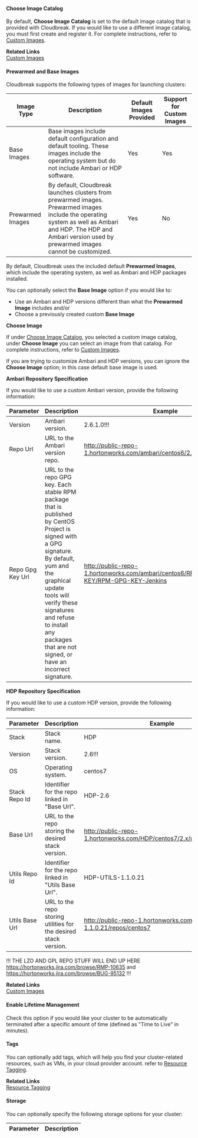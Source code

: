 #### Choose Image Catalog

By default, **Choose Image Catalog** is set to the default image catalog that is provided with Cloudbreak. If you would like to use a different image catalog, you must first create and register it. For complete instructions, refer to [Custom Images](images.md).

**Related Links**     
[Custom Images](images.md)  


#### Prewarmed and Base Images 

Cloudbreak supports the following types of images for launching clusters:

| Image Type | Description | Default Images Provided | Support for Custom Images |
|---|---|---|---|
| Base Images | Base images include default configuration and default tooling. These images include the operating system but do not include Ambari or HDP software. | Yes | Yes | 
| Prewarmed Images | By default, Cloudbreak launches clusters from prewarmed images. Prewarmed images include the operating system as well as Ambari and HDP. The HDP and Ambari version used by prewarmed images cannot be customized. | Yes | No |

By default, Cloudbreak uses the included default **Prewarmed Images**, which include the operating system, as well as
Ambari and HDP packages installed. 

You can optionally select the **Base Image** option if you would like to:

* Use an Ambari and HDP versions different than what the **Prewarmed Image** includes and/or  
* Choose a previously created custom **Base Image**

[Comment]: <> (Removed: If you would like to use Ambari <b>2.6.1</b>, use the version provided by default in the Cloudbreak web UI, or newer.)

**Choose Image**  

If under [Choose Image Catalog](#choose-image-catalog), you selected a custom image catalog, under **Choose Image** you can select an image from that catalog. For complete instructions, refer to [Custom Images](images.md). 

If you are trying to customize Ambari and HDP versions, you can ignore the **Choose Image** option; in this case default base image is used.

**Ambari Repository Specification**

If you would like to use a custom Ambari version, provide the following information: 

| Parameter | Description | Example |
|---|---|---|
| Version | Ambari version. | 2.6.1.0!!! |
| Repo Url | URL to the Ambari version repo. | http://public-repo-1.hortonworks.com/ambari/centos6/2.x/updates/2.6.1.0!!! |
| Repo Gpg Key Url | URL to the repo GPG key. Each stable RPM package that is published by CentOS Project is signed with a GPG signature. By default, yum and the graphical update tools will verify these signatures and refuse to install any packages that are not signed, or have an incorrect signature. | http://public-repo-1.hortonworks.com/ambari/centos6/RPM-GPG-KEY/RPM-GPG-KEY-Jenkins | 

**HDP Repository Specification**

If you would like to use a custom HDP version, provide the following information: 

| Parameter | Description | Example | 
|---|---|--|
| Stack | Stack name. | HDP |
| Version | Stack version. | 2.6!!! |
| OS | Operating system. | centos7 |
| Stack Repo Id | Identifier for the repo linked in "Base Url". | HDP-2.6 |
| Base Url | URL to the repo storing the desired stack version. | http://public-repo-1.hortonworks.com/HDP/centos7/2.x/updates/2.6.1.0!!! |
| Utils Repo Id | Identifier for the repo linked in "Utils Base Url". | HDP-UTILS-1.1.0.21|
| Utils Base Url | URL to the repo storing utilities for the desired stack version. | http://public-repo-1.hortonworks.com/HDP-UTILS-1.1.0.21/repos/centos7 |  

!!! THE LZO AND GPL REPO STUFF WILL END UP HERE https://hortonworks.jira.com/browse/RMP-10635 and https://hortonworks.jira.com/browse/BUG-95132 !!!

**Related Links**      
[Custom Images](images.md)      


#### Enable Lifetime Management 

Check this option if you would like your cluster to be automatically terminated after a specific amount of time (defined as "Time to Live" in minutes). 

[Comment]: <> (Need to Update this based on pending changes and specify: When does Cloudbreak start counting the TTL, does the time when the cluster is stopped count towards this TTL.)


#### Tags

You can optionally add tags, which will help you find your cluster-related resources, such as VMs, in your cloud provider account. refer to [Resource Tagging](tags.md).

**Related Links**      
[Resource Tagging](tags.md) 
   
   

#### Storage

You can optionally specify the following storage options for your cluster:

| Parameter | Description |
|---|---|